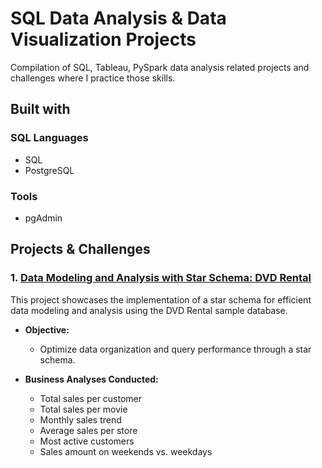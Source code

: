 # SQL Data Analysis & Data Visualization Projects

Compilation of SQL, Tableau, PySpark data analysis related projects and challenges where I practice those skills.

## Built with
### SQL Languages
- SQL
- PostgreSQL

### Tools
- pgAdmin


## Projects & Challenges

### 1. [Data Modeling and Analysis with Star Schema: DVD Rental](./Data%20Modeling%20and%20Analysis%20with%20Star%20Schema:%20DVD%20Rental)


This project showcases the implementation of a star schema for efficient data modeling and analysis using the DVD Rental sample database.

- **Objective:**
  - Optimize data organization and query performance through a star schema.

- **Business Analyses Conducted:**
  - Total sales per customer
  - Total sales per movie
  - Monthly sales trend
  - Average sales per store
  - Most active customers
  - Sales amount on weekends vs. weekdays